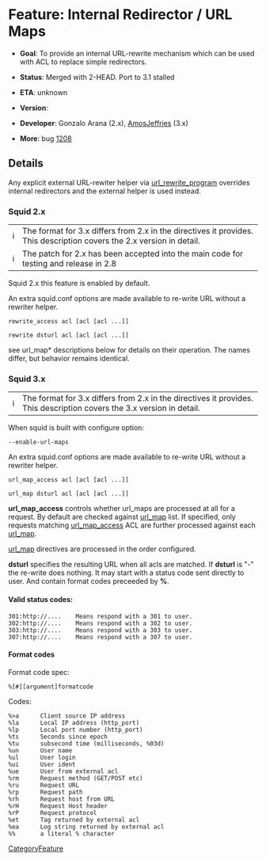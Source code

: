 # Feature: Internal Redirector / URL Maps

  - **Goal**: To provide an internal URL-rewrite mechanism which can be
    used with ACL to replace simple redirectors.

  - **Status**: Merged with 2-HEAD. Port to 3.1 stalled

  - **ETA**: unknown

  - **Version**:

  - **Developer**: Gonzalo Arana (2.x),
    [AmosJeffries](/AmosJeffries)
    (3.x)

  - **More**: bug
    [1208](https://bugs.squid-cache.org/show_bug.cgi?id=1208)

## Details

Any explicit external URL-rewiter helper via
[url\_rewrite\_program](http://www.squid-cache.org/Doc/config/url_rewrite_program)
overrides internal redirectors and the external helper is used instead.

### Squid 2.x

|                                                                        |                                                                                                                       |
| ---------------------------------------------------------------------- | --------------------------------------------------------------------------------------------------------------------- |
| ℹ️ | The format for 3.x differs from 2.x in the directives it provides. This description covers the 2.x version in detail. |
| ℹ️ | The patch for 2.x has been accepted into the main code for testing and release in 2.8                                 |

Squid 2.x this feature is enabled by default.

An extra squid.conf options are made available to re-write URL without a
rewriter helper.

    rewrite_access acl [acl [acl ...]]
    
    rewrite dsturl acl [acl [acl ...]]

see url\_map\* descriptions below for details on their operation. The
names differ, but behavior remains identical.

### Squid 3.x

|                                                                        |                                                                                                                       |
| ---------------------------------------------------------------------- | --------------------------------------------------------------------------------------------------------------------- |
| ℹ️ | The format for 3.x differs from 2.x in the directives it provides. This description covers the 3.x version in detail. |

When squid is built with configure option:

    --enable-url-maps

An extra squid.conf options are made available to re-write URL without a
rewriter helper.

    url_map_access acl [acl [acl ...]]
    
    url_map dsturl acl [acl [acl ...]]

**url\_map\_access** controls whether url\_maps are processed at all for
a request. By default are checked against
[url\_map](http://www.squid-cache.org/Doc/config/url_map) list. If
specified, only requests matching
[url\_map\_access](http://www.squid-cache.org/Doc/config/url_map_access)
ACL are further processed against each
[url\_map](http://www.squid-cache.org/Doc/config/url_map).

[url\_map](http://www.squid-cache.org/Doc/config/url_map) directives
are processed in the order configured.

**dsturl** specifies the resulting URL when all acls are matched. If
**dsturl** is "-" the re-write does nothing. It may start with a status
code sent directly to user. And contain format codes preceeded by **%**.

#### Valid status codes:

    301:http://....    Means respond with a 301 to user.
    302:http://....    Means respond with a 302 to user.
    303:http://....    Means respond with a 303 to user.
    307:http://....    Means respond with a 307 to user.

#### Format codes

Format code spec:

    %[#][argument]formatcode

Codes:

    %>a      Client source IP address
    %la      Local IP address (http_port)
    %lp      Local port number (http_port)
    %ts      Seconds since epoch
    %tu      subsecond time (milliseconds, %03d)
    %un      User name
    %ul      User login
    %ui      User ident
    %ue      User from external acl
    %rm      Request method (GET/POST etc)
    %ru      Request URL
    %rp      Request path
    %rh      Request host from URL
    %rH      Request Host header
    %rP      Request protocol
    %et      Tag returned by external acl
    %ea      Log string returned by external acl
    %%       a literal % character

[CategoryFeature](/CategoryFeature)
